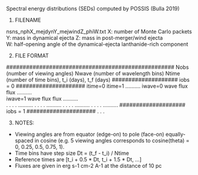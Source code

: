Spectral energy distributions (SEDs) computed by POSSIS (Bulla 2019)

1) FILENAME

nsns_nphX_mejdynY_mejwindZ_phiW.txt	
X: number of Monte Carlo packets	
Y: mass in dynamical ejecta	
Z: mass in post-merger/wind ejecta	
W: half-opening angle of the dynamical-ejecta lanthanide-rich component	

2) FILE FORMAT

###################################################
Nobs (number of viewing angles)
Nwave (number of wavelength bins)
Ntime (number of time bins), t_i (days), t_f (days)
#################### iobs = 0 #####################
                 itime=0   itime=1 ..........
iwave=0  wave	  flux      flux   ..........  
iwave=1  wave	  flux      flux   ..........  
.         .         .         .    ..........
.         .         .         .    ..........
.         .         .         .    ..........
.         .         .         .    ..........
#################### iobs = 1 #####################
.
.
.

	 
3) NOTES:
- Viewing angles are from equator (edge-on) to pole (face-on)
  equally-spaced in cosine (e.g. 5 viewing angles corresponds 
  to cosine(theta) = 0, 0.25, 0.5, 0.75, 1).
- Time bins have step size Dt = (t_f - t_i) / Ntime
- Reference times are [t_i + 0.5 * Dt, t_i + 1.5 * Dt, ...]
- Fluxes are given in erg s-1 cm-2 A-1 at the distance of 10 pc
